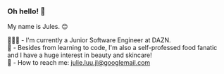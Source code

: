 ### Oh hello! 👋

My name is Jules. 😊

👩🏻‍💻 - I'm currently a Junior Software Engineer at DAZN. <br>
💬 - Besides from learning to code, I'm also a self-professed food fanatic and I have a huge interest in beauty and skincare! <br>
📧 - How to reach me: julie.luu.jl@googlemail.com <br>
